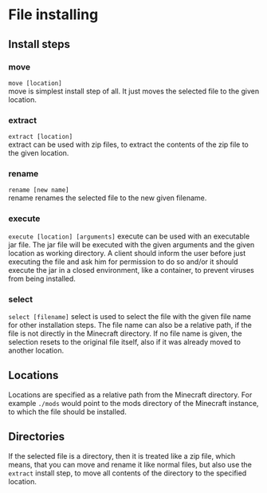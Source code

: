 # File installing

## Install steps

### move
```move [location]``` \
move is simplest install step of all. It just moves the selected file to 
the given location.

### extract
```extract [location]``` \
extract can be used with zip files, to extract the contents of the zip file
to the given location.

### rename
```rename [new name]``` \
rename renames the selected file to the new given filename.

### execute
```execute [location] [arguments]```
execute can be used with an executable jar file. The jar file will be executed with the given arguments and 
the given location as working directory. A client should inform the user before just executing the file and
ask him for permission to do so and/or it should execute the jar in a closed environment, like a container,
to prevent viruses from being installed.

### select
```select [filename]```
select is used to select the file with the given file name for other installation steps.
The file name can also be a relative path, if the file is not directly in the Minecraft directory.
If no file name is given, the selection resets to the original file itself, also if it was already moved to another location.

## Locations

Locations are specified as a relative path from the Minecraft directory. For example `./mods` 
would point to the mods directory of the Minecraft instance, to which the file should be installed.

## Directories

If the selected file is a directory, then it is treated like a zip file, which means, that you can move and
rename it like normal files, but also use the `extract` install step, to move all contents of the directory
to the specified location.
